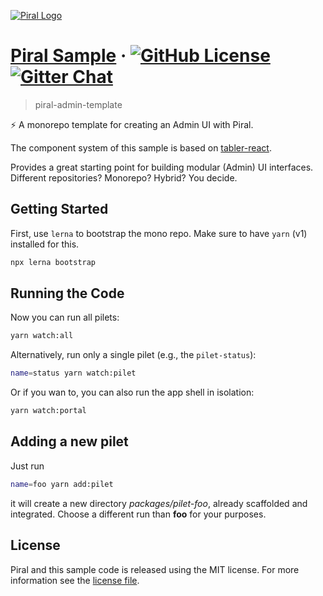 [![Piral Logo](https://github.com/smapiot/piral/raw/develop/docs/assets/logo.png)](https://piral.io)

# [Piral Sample](https://piral.io) &middot; [![GitHub License](https://img.shields.io/badge/license-MIT-blue.svg)](https://github.com/smapiot/piral/blob/main/LICENSE) [![Gitter Chat](https://badges.gitter.im/gitterHQ/gitter.png)](https://gitter.im/piral-io/community)

> piral-admin-template

:zap: A monorepo template for creating an Admin UI with Piral. 

The component system of this sample is based on [tabler-react](http://tabler-react.com).

Provides a great starting point for building modular (Admin) UI interfaces. Different repositories? Monorepo? Hybrid? You decide.

## Getting Started

First, use `lerna` to bootstrap the mono repo. Make sure to have `yarn` (v1) installed for this.

```sh
npx lerna bootstrap
```

## Running the Code

Now you can run all pilets:

```sh
yarn watch:all
```

Alternatively, run only a single pilet (e.g., the `pilet-status`):

```sh
name=status yarn watch:pilet
```

Or if you wan to, you can also run the app shell in isolation:

```sh
yarn watch:portal
```

## Adding a new pilet

Just run

```sh
name=foo yarn add:pilet
```

it will create a new directory *packages/pilet-foo*, already scaffolded and integrated. Choose a different run than **foo** for your purposes.

## License

Piral and this sample code is released using the MIT license. For more information see the [license file](./LICENSE).

